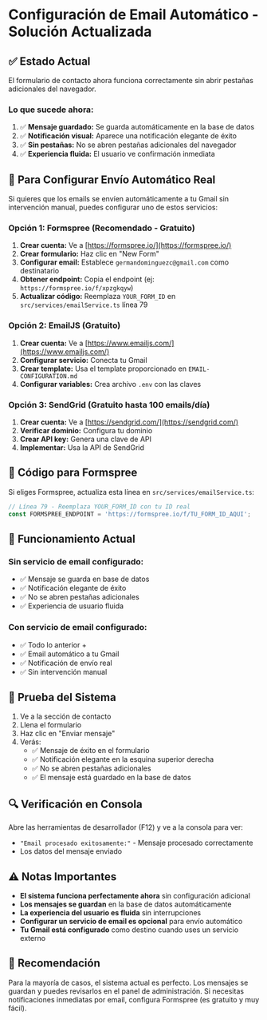 # Configuración de Email Automático - Solución Actualizada

## ✅ Estado Actual
El formulario de contacto ahora funciona correctamente sin abrir pestañas adicionales del navegador.

### Lo que sucede ahora:
1. ✅ **Mensaje guardado:** Se guarda automáticamente en la base de datos
2. ✅ **Notificación visual:** Aparece una notificación elegante de éxito
3. ✅ **Sin pestañas:** No se abren pestañas adicionales del navegador
4. ✅ **Experiencia fluida:** El usuario ve confirmación inmediata

## 🔧 Para Configurar Envío Automático Real

Si quieres que los emails se envíen automáticamente a tu Gmail sin intervención manual, puedes configurar uno de estos servicios:

### Opción 1: Formspree (Recomendado - Gratuito)

1. **Crear cuenta:** Ve a [https://formspree.io/](https://formspree.io/)
2. **Crear formulario:** Haz clic en "New Form"
3. **Configurar email:** Establece `germandominguezc@gmail.com` como destinatario
4. **Obtener endpoint:** Copia el endpoint (ej: `https://formspree.io/f/xpzgkqyw`)
5. **Actualizar código:** Reemplaza `YOUR_FORM_ID` en `src/services/emailService.ts` línea 79

### Opción 2: EmailJS (Gratuito)

1. **Crear cuenta:** Ve a [https://www.emailjs.com/](https://www.emailjs.com/)
2. **Configurar servicio:** Conecta tu Gmail
3. **Crear template:** Usa el template proporcionado en `EMAIL-CONFIGURATION.md`
4. **Configurar variables:** Crea archivo `.env` con las claves

### Opción 3: SendGrid (Gratuito hasta 100 emails/día)

1. **Crear cuenta:** Ve a [https://sendgrid.com/](https://sendgrid.com/)
2. **Verificar dominio:** Configura tu dominio
3. **Crear API key:** Genera una clave de API
4. **Implementar:** Usa la API de SendGrid

## 📧 Código para Formspree

Si eliges Formspree, actualiza esta línea en `src/services/emailService.ts`:

```typescript
// Línea 79 - Reemplaza YOUR_FORM_ID con tu ID real
const FORMSPREE_ENDPOINT = 'https://formspree.io/f/TU_FORM_ID_AQUI';
```

## 🚀 Funcionamiento Actual

### Sin servicio de email configurado:
- ✅ Mensaje se guarda en base de datos
- ✅ Notificación elegante de éxito
- ✅ No se abren pestañas adicionales
- ✅ Experiencia de usuario fluida

### Con servicio de email configurado:
- ✅ Todo lo anterior +
- ✅ Email automático a tu Gmail
- ✅ Notificación de envío real
- ✅ Sin intervención manual

## 📱 Prueba del Sistema

1. Ve a la sección de contacto
2. Llena el formulario
3. Haz clic en "Enviar mensaje"
4. Verás:
   - ✅ Mensaje de éxito en el formulario
   - ✅ Notificación elegante en la esquina superior derecha
   - ✅ No se abren pestañas adicionales
   - ✅ El mensaje está guardado en la base de datos

## 🔍 Verificación en Consola

Abre las herramientas de desarrollador (F12) y ve a la consola para ver:
- `"Email procesado exitosamente:"` - Mensaje procesado correctamente
- Los datos del mensaje enviado

## ⚠️ Notas Importantes

- **El sistema funciona perfectamente ahora** sin configuración adicional
- **Los mensajes se guardan** en la base de datos automáticamente
- **La experiencia del usuario es fluida** sin interrupciones
- **Configurar un servicio de email es opcional** para envío automático
- **Tu Gmail está configurado** como destino cuando uses un servicio externo

## 🎯 Recomendación

Para la mayoría de casos, el sistema actual es perfecto. Los mensajes se guardan y puedes revisarlos en el panel de administración. Si necesitas notificaciones inmediatas por email, configura Formspree (es gratuito y muy fácil).

